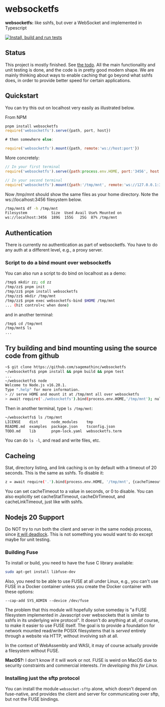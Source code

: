 # websocketfs

**websocketfs:** like sshfs, but over a WebSocket and implemented in Typescript

[![Install, build and run tests](https://github.com/sagemathinc/websocketfs/actions/workflows/test-all.yml/badge.svg)](https://github.com/sagemathinc/websocketfs/actions/workflows/test-all.yml)

## Status

This project is mostly finished. See [the todo](./TODO.md).  All the main functionality and unit testing is done, and the code is in pretty good modern shape.  We are mainly thinking about ways to enable caching that go beyond what sshfs does, in order to provide better speed for certain applications.

## Quickstart

You can try this out on localhost very easily as illustrated below.  

From NPM

```js
pnpm install websocketfs
require('websocketfs').serve({path, port, host})

# then somewhere else:

require('websocketfs').mount({path, remote:'ws://host:port'})

```

More concretely:

```js
// In your first terminal
require('websocketfs').serve({path:process.env.HOME, port:'3456', host:'127.0.0.1'})
```

```js
// In your second terminal
require('websocketfs').mount({path:'/tmp/mnt', remote:'ws://127.0.0.1:3456'})
```

Now /tmp/mnt should show the same files as your home directory. Note the ws://localhost:3456 filesystem below. 

```sh
/tmp/mnt$ df -h /tmp/mnt
Filesystem           Size  Used Avail Use% Mounted on
ws://localhost:3456  189G  155G   25G  87% /tmp/mnt
```

## Authentication

There is currently no authentication as part of websocketfs.  You have to do any auth at a different level, e.g., a proxy server.

### Script to do a bind mount over websocketfs

You can also run a script to do bind on localhost as a demo:

```sh
/tmp$ mkdir zz; cd zz
/tmp/zz$ pnpm init
/tmp/zz$ pnpm install websocketfs
/tmp/zz$ mkdir /tmp/mnt
/tmp/zz$ pnpm exec websocketfs-bind $HOME /tmp/mnt
... (hit control+c when done)
```

and in another terminal:

```sh
/tmp$ cd /tmp/mnt
/tmp/mnt$ ls
...
```

## Try building and bind mounting using the source code from github

```sh
~$ git clone https://github.com/sagemathinc/websocketfs
~/websocketfs$ pnpm install && pnpm build && pnpm test
...
~/websocketfs$ node
Welcome to Node.js v16.20.1.
Type ".help" for more information.
> // serve HOME and mount it at /tmp/mnt all over websocketfs
> await require('./websocketfs').bind(process.env.HOME,'/tmp/mnt'); null
```

Then in another terminal, type `ls /tmp/mnt`:

```sh
~/websocketfs$ ls /tmp/mnt
LICENSE    dist      node_modules    tmp
README.md  examples  package.json    tsconfig.json
TODO.md    lib       pnpm-lock.yaml  websocketfs.term
```

You can do `ls -l`, and read and write files, etc.

## Cacheing

Stat, directory listing, and link caching is on by default with a timeout of 20 seconds. This is the same as sshfs.  To disable it:

```sh
z = await require('.').bind(process.env.HOME, '/tmp/mnt', {cacheTimeout:0});
```

You can set cacheTimeout to a value in seconds, or 0 to disable.  You can also explicitly set cacheStatTimeout, cacheDirTimeout, and cacheLinkTimeout, just like with sshfs.

## Nodejs 20 Support

Do NOT try to run both the client and server in the same nodejs
process, since [it will deadlock](https://github.com/sagemathinc/websocketfs/issues/1).
This is not something you would want to do except maybe for
unit testing.

### Building Fuse

To install or build, you need to have the fuse C library
available:

```sh
sudo apt-get install libfuse-dev
```

Also, you need to be able to use FUSE at all under Linux, e.g., you can't
use FUSE in a Docker container unless you create the Docker container with these options:

```
--cap-add SYS_ADMIN --device /dev/fuse
```

The problem that this module will hopefully solve someday is "a FUSE filesystem
implemented in Javascript over websockets that is similar to sshfs in its
underlying wire protocol". It doesn't do anything at all, of course, to make
it easier to use FUSE itself. The goal is to provide a foundation for network mounted
read/write POSIX filesystems that is _served_ entirely through a website via HTTP,
without involving ssh at all.

In the context of WebAssembly and WASI, it may of course actually provide a filesystem
without FUSE.

**MacOS?:** I don't know if it will work or not. FUSE is weird on MacOS due to security constraints and commercial interests.
_I'm developing this for Linux._

### Installing just the sftp protocol

You can install the module `websocket-sftp` alone, which doesn't depend
on fuse-native, and provides the client and server for communicating over
sftp, but not the FUSE bindings.

